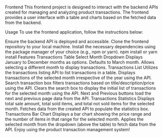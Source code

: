 Frontend
This frontend project is designed to interact with the backend APIs created for managing and analyzing product transactions. The frontend provides a user interface with a table and charts based on the fetched data from the backend.

Usage
To use the frontend application, follow the instructions below:

Ensure the backend API is deployed and accessible.
Clone the frontend repository to your local machine.
Install the necessary dependencies using the package manager of your choice (e.g., npm or yarn).
npm install or yarn install
Features
Transactions Table
Select Month Dropdown
Displays January to December months as options.
Defaults to March month.
Allows selecting a different month to display transactions.
Transactions List
Utilizes the transactions listing API to list transactions in a table.
Displays transactions of the selected month irrespective of the year using the API.
Search transaction box filters transactions based on title/description/price using the API.
Clears the search box to display the initial list of transactions for the selected month using the API.
Next and Previous buttons load the next and previous page data from the API.
Transactions Statistics
Displays total sale amount, total sold items, and total not sold items for the selected month.
Fetches data from the created API to populate the statistics box.
Transactions Bar Chart
Displays a bar chart showing the price range and the number of items in that range for the selected month.
Applies the selected month from the dropdown (above the table) to fetch data from the API.
Enjoy using the product transaction management system!
